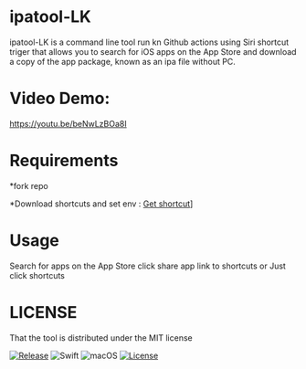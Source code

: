 # ipatool-LK
ipatool-LK is a command line tool run kn Github actions using Siri shortcut triger that allows you to search for iOS apps on the App Store and download a copy of the app package, known as an ipa file without PC.

# Video Demo: 
https://youtu.be/beNwLzBOa8I

# Requirements

*fork repo

*Download shortcuts and set env : [Get shortcut](https://www.icloud.com/shortcuts/a699d7d6a23947c0852afdfd2e694fac)]

# Usage

Search for apps on the App Store click share app link to shortcuts or Just click shortcuts

# LICENSE

That the tool is distributed under the MIT license

[![Release](https://img.shields.io/github/release/majd/ipatool.svg)](https://GitHub.com/majd/ipatool/releases/)
![Swift](https://img.shields.io/badge/Swift-5.4-green.svg)
![macOS](https://img.shields.io/badge/macOS-10.15%2B-green.svg)
[![License](https://img.shields.io/badge/License-MIT-yellow.svg)](https://github.com/majd/ipatool/blob/main/LICENSE)

